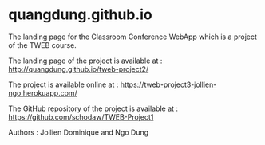 quangdung.github.io
===================

The landing page for the Classroom Conference WebApp which is a project of the TWEB course.

The landing page of the project is available at :
http://quangdung.github.io/tweb-project2/

The project is available online at :
https://tweb-project3-jollien-ngo.herokuapp.com/

The GitHub repository of the project is available at : 
https://github.com/schodaw/TWEB-Project1

Authors : Jollien Dominique and Ngo Dung
